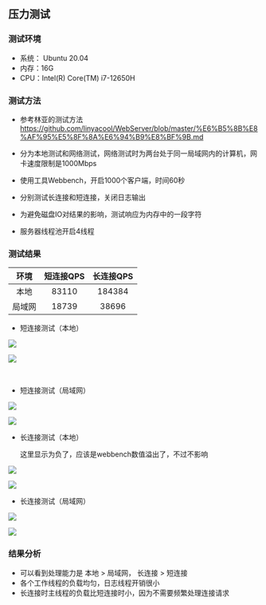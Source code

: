 ## 压力测试

### 测试环境

+ 系统： Ubuntu 20.04
+ 内存：16G
+ CPU：Intel(R) Core(TM) i7-12650H

### 测试方法

+ 参考林亚的测试方法 https://github.com/linyacool/WebServer/blob/master/%E6%B5%8B%E8%AF%95%E5%8F%8A%E6%94%B9%E8%BF%9B.md

+ 分为本地测试和网络测试，网络测试时为两台处于同一局域网内的计算机，网卡速度限制是1000Mbps
+ 使用工具Webbench，开启1000个客户端，时间60秒
+ 分别测试长连接和短连接，关闭日志输出
+ 为避免磁盘IO对结果的影响，测试响应为内存中的一段字符
+ 服务器线程池开启4线程

### 测试结果

|  环境  | 短连接QPS | 长连接QPS |
| :----: | :-------: | :-------: |
|  本地  |   83110   |  184384   |
| 局域网 |   18739   |   38696   |

+ 短连接测试（本地）

![](/home/huangchen/Project/myWebServer/image/本地短连接结果.png)	

![](/home/huangchen/Project/myWebServer/image/本地短连接负载.png)	

​	

+ 短连接测试（局域网）

![](/home/huangchen/Project/myWebServer/image/局域网短连接结果.png)	

![](/home/huangchen/Project/myWebServer/image/局域网短连接负载.png)	



+ 长连接测试（本地）

  这里显示为负了，应该是webbench数值溢出了，不过不影响

![](/home/huangchen/Project/myWebServer/image/本地长连接结果.png)	

![](/home/huangchen/Project/myWebServer/image/本地长连接负载.png)	



+ 长连接测试（局域网）

![](/home/huangchen/Project/myWebServer/image/局域网长连接结果.png)	

![](/home/huangchen/Project/myWebServer/image/局域网长连接负载.png)	



### 结果分析

+ 可以看到处理能力是 本地 > 局域网， 长连接 > 短连接
+ 各个工作线程的负载均匀，日志线程开销很小
+ 长连接时主线程的负载比短连接时小，因为不需要频繁处理连接请求